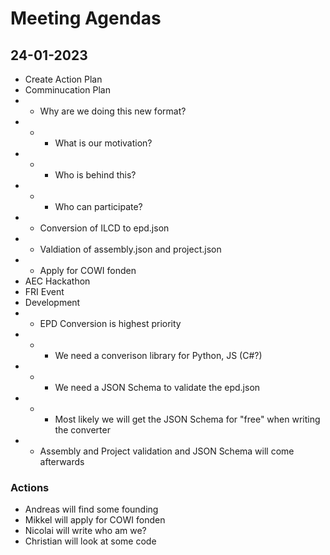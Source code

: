 # Meeting Agendas

## 24-01-2023
* Create Action Plan
* Comminucation Plan
* * Why are we doing this new format?
* * * What is our motivation?
* * * Who is behind this?
* * * Who can participate?
* * Conversion of ILCD to epd.json
* * Valdiation of assembly.json and project.json
* * Apply for COWI fonden
* AEC Hackathon
* FRI Event
* Development
* * EPD Conversion is highest priority
* * * We need a converison library for Python, JS (C#?)
* * * We need a JSON Schema to validate the epd.json
* * * Most likely we will get the JSON Schema for "free" when writing the converter
* * Assembly and Project validation and JSON Schema will come afterwards

### Actions
* Andreas will find some founding
* Mikkel will apply for COWI fonden
* Nicolai will write who am we?
* Christian will look at some code